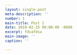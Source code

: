 ```yaml
---
layout: single-post
meta-description: ''
number: 1
main-title: Post 1
date: 2019-02-25 00:00:00 -0600
excerpt: fdsafdsa
main-image: ''
caption: ''

---
```

